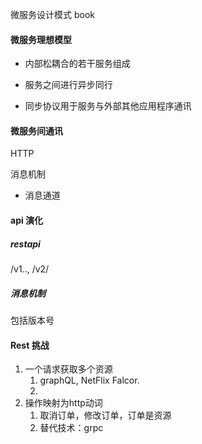 微服务设计模式 book



#### 微服务理想模型

- 内部松耦合的若干服务组成

- 服务之间进行异步同行

- 同步协议用于服务与外部其他应用程序通讯



#### 微服务间通讯

HTTP

消息机制

- 消息通道



#### api 演化

##### restapi

/v1.., /v2/

##### 消息机制

包括版本号

#### Rest 挑战

1. 一个请求获取多个资源
   1. graphQL, NetFlix Falcor.
   2. 
2. 操作映射为http动词
   1. 取消订单，修改订单，订单是资源
   2. 替代技术：grpc